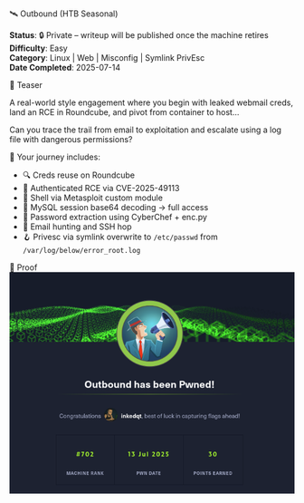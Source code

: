 🛰️ Outbound (HTB Seasonal)

**Status**: 🔒 Private – writeup will be published once the machine retires  
**Difficulty**: Easy  
**Category**: Linux | Web | Misconfig | Symlink PrivEsc  
**Date Completed**: 2025-07-14  

🧠 Teaser

A real-world style engagement where you begin with leaked webmail creds, land an RCE in Roundcube, and pivot from container to host...

Can you trace the trail from email to exploitation and escalate using a log file with dangerous permissions?

🧪 Your journey includes:

- 🔍 Creds reuse on Roundcube
- 🚀 Authenticated RCE via CVE-2025-49113
- 🐚 Shell via Metasploit custom module
- 🧬 MySQL session base64 decoding → full access
- 🔑 Password extraction using CyberChef + enc.py
- 🎣 Email hunting and SSH hop
- 🪝 Privesc via symlink overwrite to `/etc/passwd` from `/var/log/below/error_root.log`

📸 Proof  
![Outbound Proof](https://raw.githubusercontent.com/inkedqt/ctf-writeups/main/HTB/proofs/outbound.png)


